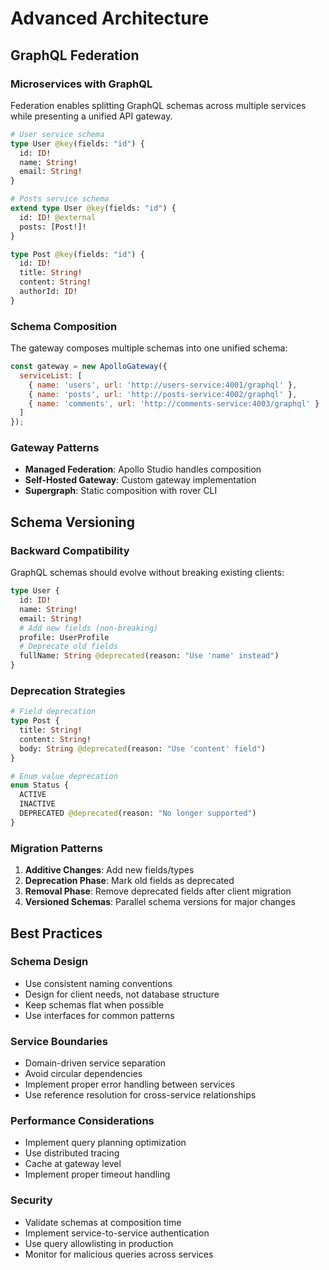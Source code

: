 # Advanced Architecture

## GraphQL Federation

### Microservices with GraphQL
Federation enables splitting GraphQL schemas across multiple services while presenting a unified API gateway.

```graphql
# User service schema
type User @key(fields: "id") {
  id: ID!
  name: String!
  email: String!
}

# Posts service schema
extend type User @key(fields: "id") {
  id: ID! @external
  posts: [Post!]!
}

type Post @key(fields: "id") {
  id: ID!
  title: String!
  content: String!
  authorId: ID!
}
```

### Schema Composition
The gateway composes multiple schemas into one unified schema:

```javascript
const gateway = new ApolloGateway({
  serviceList: [
    { name: 'users', url: 'http://users-service:4001/graphql' },
    { name: 'posts', url: 'http://posts-service:4002/graphql' },
    { name: 'comments', url: 'http://comments-service:4003/graphql' }
  ]
});
```

### Gateway Patterns
- **Managed Federation**: Apollo Studio handles composition
- **Self-Hosted Gateway**: Custom gateway implementation
- **Supergraph**: Static composition with rover CLI

## Schema Versioning

### Backward Compatibility
GraphQL schemas should evolve without breaking existing clients:

```graphql
type User {
  id: ID!
  name: String!
  email: String!
  # Add new fields (non-breaking)
  profile: UserProfile
  # Deprecate old fields
  fullName: String @deprecated(reason: "Use 'name' instead")
}
```

### Deprecation Strategies
```graphql
# Field deprecation
type Post {
  title: String!
  content: String!
  body: String @deprecated(reason: "Use 'content' field")
}

# Enum value deprecation
enum Status {
  ACTIVE
  INACTIVE
  DEPRECATED @deprecated(reason: "No longer supported")
}
```

### Migration Patterns
1. **Additive Changes**: Add new fields/types
2. **Deprecation Phase**: Mark old fields as deprecated
3. **Removal Phase**: Remove deprecated fields after client migration
4. **Versioned Schemas**: Parallel schema versions for major changes

## Best Practices

### Schema Design
- Use consistent naming conventions
- Design for client needs, not database structure
- Keep schemas flat when possible
- Use interfaces for common patterns

### Service Boundaries
- Domain-driven service separation
- Avoid circular dependencies
- Implement proper error handling between services
- Use reference resolution for cross-service relationships

### Performance Considerations
- Implement query planning optimization
- Use distributed tracing
- Cache at gateway level
- Implement proper timeout handling

### Security
- Validate schemas at composition time
- Implement service-to-service authentication
- Use query allowlisting in production
- Monitor for malicious queries across services
